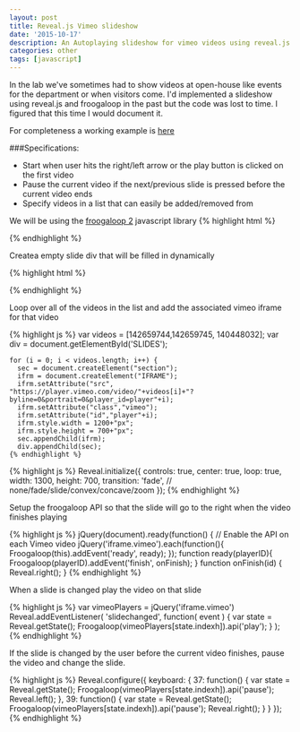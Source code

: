 ```yaml
---
layout: post
title: Reveal.js Vimeo slideshow
date: '2015-10-17'
description: An Autoplaying slideshow for vimeo videos using reveal.js
categories: other
tags: [javascript]
---
```


In the lab we've sometimes had to show videos at open-house like events for the department or when visitors come. I'd implemented a slideshow using reveal.js and froogaloop in the past but the code was lost to time. I figured that this time I would document it. 

For completeness a working example is [here](https://github.com/hmazhar/vimeo_slideshow)


###Specifications:
* Start when user hits the right/left arrow or the play button is clicked on the first video
* Pause the current video if the next/previous slide is pressed before the current video ends
* Specify videos in a list that can easily be added/removed from


We will be using the [froogaloop 2](https://github.com/vimeo/player-api/tree/master/javascript) javascript library
{% highlight html %}
<script src="http://a.vimeocdn.com/js/froogaloop2.min.js"></script>   
{% endhighlight %}

Createa empty slide div that will be filled in dynamically

{% highlight html %}
<div class="reveal">
    <!-- Empty slide container that will be filled in using javascript -->
    <div class="slides" id="SLIDES">
    </div>
  </div>
{% endhighlight %}


Loop over all of the videos in the list and add the associated vimeo iframe for that video

{% highlight js %}
var videos = [142659744,142659745, 140448032];
    var div = document.getElementById('SLIDES');

    for (i = 0; i < videos.length; i++) { 
      sec = document.createElement("section");
      ifrm = document.createElement("IFRAME");
      ifrm.setAttribute("src", "https://player.vimeo.com/video/"+videos[i]+"?byline=0&portrait=0&player_id=player"+i);
      ifrm.setAttribute("class","vimeo");
      ifrm.setAttribute("id","player"+i);
      ifrm.style.width = 1200+"px";
      ifrm.style.height = 700+"px";
      sec.appendChild(ifrm);
      div.appendChild(sec);
    {% endhighlight %}
{% highlight js %}
    Reveal.initialize({
      controls: true,
      center: true,
      loop: true,
      width: 1300,
      height: 700,
      transition: 'fade', // none/fade/slide/convex/concave/zoom
    });
{% endhighlight %}

Setup the froogaloop API so that the slide will go to the right when the video finishes playing

{% highlight js %}
    jQuery(document).ready(function() {
        // Enable the API on each Vimeo video
        jQuery('iframe.vimeo').each(function(){
          Froogaloop(this).addEvent('ready', ready);
        });
        function ready(playerID){
          Froogaloop(playerID).addEvent('finish', onFinish);
        }
        function onFinish(id) {
          Reveal.right();
        }
    {% endhighlight %}  

When a slide is changed play the video on that slide

{% highlight js %}
        var vimeoPlayers = jQuery('iframe.vimeo')
    Reveal.addEventListener( 'slidechanged', function( event ) {
      var state = Reveal.getState();
      Froogaloop(vimeoPlayers[state.indexh]).api('play');
    } );
    {% endhighlight %}

If the slide is changed by the user before the current video finishes, pause the video and change the slide. 

{% highlight js %}
    Reveal.configure({
      keyboard: {
        37: function() {
          var state = Reveal.getState();
          Froogaloop(vimeoPlayers[state.indexh]).api('pause');
          Reveal.left();
        },
        39: function() {
          var state = Reveal.getState();
          Froogaloop(vimeoPlayers[state.indexh]).api('pause');
          Reveal.right();
        }
      }
    });
{% endhighlight %} 